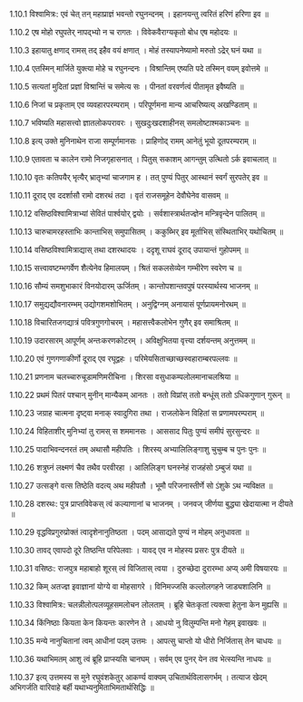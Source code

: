 1.10.1
विश्वामित्रः:
एवं चेत् तन् महाप्राज्ञं भवन्तो रघुनन्दनम् ।
इहानयन्तु त्वरितं हरिणं हरिणा इव ॥


1.10.2
एष मोहो रघुपतेर् नापद्भ्यो न च रागतः ।
विवेकवैराग्यकृतो बोध एष महोदयः ॥


1.10.3
इहायातु क्षणाद् रामस् तद् इहैव वयं क्षणात् ।
मोहं तस्यापनेष्यामो मरुतो ऽद्रेर् घनं यथा ॥


1.10.4
एतस्मिन् मार्जिते युक्त्या मोहे च रघुनन्दनः ।
विश्रान्तिम् एष्यति पदे तस्मिन् वयम् इवोत्तमे ॥


1.10.5
सत्यतां मुदितां प्रज्ञां विश्रान्तिं च समेत्य सः ।
पीनतां वरवर्णत्वं पीतामृत इवैष्यति ॥


1.10.6
निजां च प्रकृताम् एव व्यवहारपरम्पराम् ।
परिपूर्णमना मान्य आचरिष्यत्य् अखण्डिताम् ॥


1.10.7
भविष्यति महासत्त्वो ज्ञातलोकपरावरः ।
सुखदुःखदशाहीनस् समलोष्टाश्मकाञ्चनः ॥


1.10.8
इत्य् उक्ते मुनिनाथेन राजा सम्पूर्णमानसः ।
प्राहिणोद् रामम् आनेतुं भूयो दूतपरम्पराम् ॥


1.10.9
एतावता च कालेन रामो निजगृहासनात् ।
पितुस् सकाशम् आगन्तुम् उत्थितो ऽर्क इवाचलात् ॥


1.10.10
वृतः कतिपयैर् भृत्यैर् भ्रातृभ्यां चाजगाम ह ।
तत् पुण्यं पितुर् आस्थानं स्वर्गं सुरपतेर् इव ॥


1.10.11
दूराद् एव ददर्शासौ रामो दशरथं तदा ।
वृतं राजसमूहेन देवौघेनेव वासवम् ॥


1.10.12
वसिष्ठविश्वामित्राभ्यां सेवितं पार्श्वयोर् द्वयोः ।
सर्वशास्त्रार्थतज्ज्ञेन मन्त्रिवृन्देन पालितम् ॥


1.10.13
चारुचामरहस्ताभिः कान्ताभिस् समुपासितम् ।
ककुब्भिर् इव मूर्ताभिस् संस्थिताभिर् यथोचितम् ॥


1.10.14
वसिष्ठविश्वामित्राद्यास् तथा दशरथादयः ।
ददृशू राघवं दूराद् उपायान्तं गुहोपमम् ॥


1.10.15
सत्त्वावष्टम्भगर्वेण शैत्येनेव हिमालयम् ।
श्रितं सकलसेव्येन गम्भीरेण स्वरेण च ॥


1.10.16
सौम्यं समशुभाकारं विनयोदारम् ऊर्जितम् ।
कान्तोपशान्तवपुषं परस्यार्थस्य भाजनम् ॥


1.10.17
समुद्यद्यौवनारम्भम् उद्योगशमशोभितम् ।
अनुद्विग्नम् अनायासं पूर्णप्रायमनोरथम् ॥


1.10.18
विचारितजगद्यात्रं पवित्रगुणगोचरम् ।
महासत्त्वैकलोभेन गुणैर् इव समाश्रितम् ॥


1.10.19
उदारसारम् आपूर्णम् अन्तःकरणकोटरम् ।
अविक्षुभितया वृत्त्या दर्शयन्तम् अनुत्तमम् ॥


1.10.20
एवं गुणगणाकीर्णो दूराद् एव रघूद्वहः ।
परिमेयसिताच्छाच्छस्वहाराम्बरपल्लवः ॥


1.10.21
प्रणनाम चलच्चारुचूडामणिमरीचिना ।
शिरसा वसुधाकम्पलोलमानाचलश्रिया ॥


1.10.22
प्रथमं पितरं पश्चान् मुनीन् मान्यैकम् आनतः ।
ततो विप्रांस् ततो बन्धूंस् ततो ऽधिकगुणान् गुरून् ॥


1.10.23
जग्राह चात्मना दृष्ट्वा मनाक् स्वादुगिरा तथा ।
राजलोकेन विहितां स प्रणामपरम्पराम् ॥


1.10.24
विहिताशीर् मुनिभ्यां तु रामस् स शममानसः ।
आससाद पितुः पुण्यं समीपं सुरसुन्दरः ॥


1.10.25
पादाभिवन्दनरतं तम् अथासौ महीपतिः ।
शिरस्य् अभ्यालिलिङ्गाशु चुचुम्ब च पुनः पुनः ॥


1.10.26
शत्रुघ्नं लक्ष्मणं चैव तथैव परवीरहा ।
आलिलिङ्ग घनस्नेहं राजहंसो ऽम्बुजं यथा ॥


1.10.27
उत्सङ्गे वत्स तिष्ठेति वदत्य् अथ महीपतौ ।
भूमौ परिजनास्तीर्णे सो ऽंशुके ऽथ न्यविक्षत ॥


1.10.28
दशरथः:
पुत्र प्राप्तविवेकस् त्वं कल्याणानां च भाजनम् ।
जनवज् जीर्णया बुद्ध्या खेदायात्मा न दीयते ॥


1.10.29
वृद्धविप्रगुरुप्रोक्तं त्वादृशेनानुतिष्ठता ।
पदम् आसाद्यते पुण्यं न मोहम् अनुधावता ॥


1.10.30
तावद् एवापदो दूरे तिष्ठन्ति परिपेलवाः ।
यावद् एव न मोहस्य प्रसरः पुत्र दीयते ॥


1.10.31
वसिष्ठः:
राजपुत्र महाबाहो शूरस् त्वं विजितास् त्वया ।
दुरुच्छेदा दुरारम्भा अप्य् अमी विषयारयः ॥


1.10.32
किम् अतज्ज्ञ इवाज्ञानां योग्ये वा मोहसागरे ।
विनिमज्जसि कल्लोलगहने जाड्यशालिनि ॥


1.10.33
विश्वामित्रः:
चलन्नीलोत्पलव्यूहसमलोचन लोलताम् ।
ब्रूहि चेतःकृतां त्यक्त्वा हेतुना केन मुह्यसि ॥


1.10.34
किंनिष्ठाः कियता केन कियन्तः कारणेन ते ।
आधयो नु विलुम्पन्ति मनो गेहम् इवाखवः ॥


1.10.35
मन्ये नानुचितानां त्वम् आधीनां पदम् उत्तमः ।
आपत्सु चाप्तो यो धीरो निर्जितास् तेन चाधयः ॥


1.10.36
यथाभिमतम् आशु त्वं ब्रूहि प्राप्स्यसि चानघम् ।
सर्वम् एव पुनर् येन तव भेत्स्यन्ति नाधयः ॥


1.10.37
इत्य् उत्तमस्य स मुने रघुवंशकेतुर् आकर्ण्य वाक्यम् उचितार्थविलासगर्भम् ।
तत्याज खेदम् अभिगर्जति वारिवाहे बर्ही यथाभ्यनुमिताभिमतार्थसिद्धिः ॥

